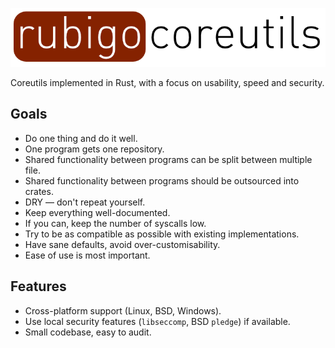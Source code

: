 ![rubigo-coreutils](img/coreutils.png)

Coreutils implemented in Rust, with a focus on usability, speed and security. 


## Goals

-   Do one thing and do it well.
-   One program gets one repository.
-   Shared functionality between programs can be split between multiple file.
-   Shared functionality between programs should be outsourced into crates.
-   DRY — don't repeat yourself.
-   Keep everything well-documented.
-   If you can, keep the number of syscalls low.
-   Try to be as compatible as possible with existing implementations.
-   Have sane defaults, avoid over-customisability. 
-   Ease of use is most important.

## Features

-   Cross-platform support (Linux, BSD, Windows).
-   Use local security features (`libseccomp`, BSD `pledge`) if available.
-   Small codebase, easy to audit.
